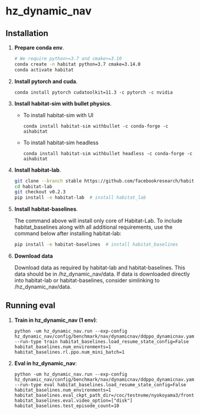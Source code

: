 # hz_dynamic_nav

## Installation

1. **Prepare conda env**.
   ```bash
   # We require python>=3.7 and cmake>=3.10
   conda create -n habitat python=3.7 cmake=3.14.0
   conda activate habitat
   ```
   
1. **Install pytorch and cuda**.
      ```
      conda install pytorch cudatoolkit=11.3 -c pytorch -c nvidia
      ```

1. **Install habitat-sim with bullet physics**.
   - To install habitat-sim with UI
      ```
      conda install habitat-sim withbullet -c conda-forge -c aihabitat
      ```
      
   - To install habitat-sim headless
      ```
      conda install habitat-sim withbullet headless -c conda-forge -c aihabitat
      ```

1. **Install habitat-lab**.

      ```bash
      git clone --branch stable https://github.com/facebookresearch/habitat-lab.git
      cd habitat-lab
      git checkout v0.2.3
      pip install -e habitat-lab  # install habitat_lab
      ```
      
1. **Install habitat-baselines**.

    The command above will install only core of Habitat-Lab. To include habitat_baselines along with all additional requirements, use the command below after installing habitat-lab:

      ```bash
      pip install -e habitat-baselines  # install habitat_baselines
      ```
      
1. **Download data**

   Download data as required by habitat-lab and habitat-baselines. This data should be in /hz_dynamic_nav/data. If data is downloaded directly into habitat-lab or habitat-baselines, consider simlinking to /hz_dynamic_nav/data.
   
## Running eval

1. **Train in hz_dynamic_nav (1 env)**:
   
      ```
      python -um hz_dynamic_nav.run --exp-config hz_dynamic_nav/config/benchmark/nav/dynamicnav/ddppo_dynamicnav.yaml --run-type train habitat_baselines.load_resume_state_config=False habitat_baselines.num_environments=1 habitat_baselines.rl.ppo.num_mini_batch=1
      ```

1. **Eval in hz_dynamic_nav**:
 
      ```
      python -um hz_dynamic_nav.run --exp-config hz_dynamic_nav/config/benchmark/nav/dynamicnav/ddppo_dynamicnav.yaml --run-type eval habitat_baselines.load_resume_state_config=False habitat_baselines.num_environments=1 habitat_baselines.eval_ckpt_path_dir=/coc/testnvme/nyokoyama3/frontier_explorer/slurm/ddppo_pointnav/ckpts/latest.pth habitat_baselines.eval.video_option=["disk"] habitat_baselines.test_episode_count=10
      ```
